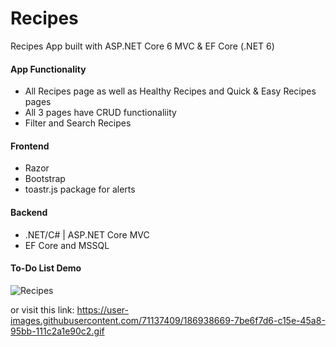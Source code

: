 # Recipes
Recipes App built with ASP.NET Core 6 MVC & EF Core (.NET 6)

#### App Functionality
* All Recipes page as well as Healthy Recipes and Quick & Easy Recipes pages
* All 3 pages have CRUD functionaliity
* Filter and Search Recipes

#### Frontend
* Razor
* Bootstrap
* toastr.js package for alerts

#### Backend
* .NET/C# | ASP.NET Core MVC
* EF Core and MSSQL

#### To-Do List Demo
![Recipes](https://user-images.githubusercontent.com/71137409/186938669-7be6f7d6-c15e-45a8-95bb-111c2a1e90c2.gif)

or visit this link: https://user-images.githubusercontent.com/71137409/186938669-7be6f7d6-c15e-45a8-95bb-111c2a1e90c2.gif
